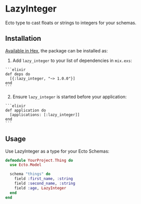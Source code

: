 # LazyInteger

Ecto type to cast floats or strings to integers for your schemas.

## Installation

[Available in Hex](https://hex.pm/packages/lazy_integer/0.1.0), the package can be installed as:

  1. Add `lazy_integer` to your list of dependencies in `mix.exs`:

    ```elixir
    def deps do
      [{:lazy_integer, "~> 1.0.0"}]
    end
    ```

  2. Ensure `lazy_integer` is started before your application:

    ```elixir
    def application do
      [applications: [:lazy_integer]]
    end
    ```

## Usage

Use LazyInteger as a type for your Ecto Schemas:

  ```elixir
  defmodule YourProject.Thing do
    use Ecto.Model

    schema "things" do
      field :first_name, :string
      field :second_name, :string
      field :age, LazyInteger
    end
  end
  ```
